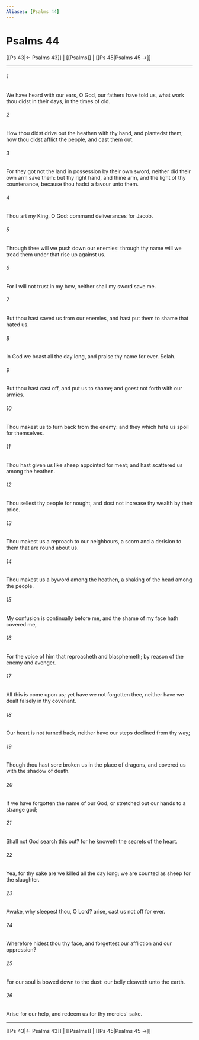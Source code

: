 ```yaml
---
Aliases: [Psalms 44]
---
```

# Psalms 44

[[Ps 43|← Psalms 43]] | [[Psalms]] | [[Ps 45|Psalms 45 →]]
***



###### 1 
We have heard with our ears, O God, our fathers have told us, what work thou didst in their days, in the times of old. 

###### 2 
How thou didst drive out the heathen with thy hand, and plantedst them; how thou didst afflict the people, and cast them out. 

###### 3 
For they got not the land in possession by their own sword, neither did their own arm save them: but thy right hand, and thine arm, and the light of thy countenance, because thou hadst a favour unto them. 

###### 4 
Thou art my King, O God: command deliverances for Jacob. 

###### 5 
Through thee will we push down our enemies: through thy name will we tread them under that rise up against us. 

###### 6 
For I will not trust in my bow, neither shall my sword save me. 

###### 7 
But thou hast saved us from our enemies, and hast put them to shame that hated us. 

###### 8 
In God we boast all the day long, and praise thy name for ever. Selah. 

###### 9 
But thou hast cast off, and put us to shame; and goest not forth with our armies. 

###### 10 
Thou makest us to turn back from the enemy: and they which hate us spoil for themselves. 

###### 11 
Thou hast given us like sheep appointed for meat; and hast scattered us among the heathen. 

###### 12 
Thou sellest thy people for nought, and dost not increase thy wealth by their price. 

###### 13 
Thou makest us a reproach to our neighbours, a scorn and a derision to them that are round about us. 

###### 14 
Thou makest us a byword among the heathen, a shaking of the head among the people. 

###### 15 
My confusion is continually before me, and the shame of my face hath covered me, 

###### 16 
For the voice of him that reproacheth and blasphemeth; by reason of the enemy and avenger. 

###### 17 
All this is come upon us; yet have we not forgotten thee, neither have we dealt falsely in thy covenant. 

###### 18 
Our heart is not turned back, neither have our steps declined from thy way; 

###### 19 
Though thou hast sore broken us in the place of dragons, and covered us with the shadow of death. 

###### 20 
If we have forgotten the name of our God, or stretched out our hands to a strange god; 

###### 21 
Shall not God search this out? for he knoweth the secrets of the heart. 

###### 22 
Yea, for thy sake are we killed all the day long; we are counted as sheep for the slaughter. 

###### 23 
Awake, why sleepest thou, O Lord? arise, cast us not off for ever. 

###### 24 
Wherefore hidest thou thy face, and forgettest our affliction and our oppression? 

###### 25 
For our soul is bowed down to the dust: our belly cleaveth unto the earth. 

###### 26 
Arise for our help, and redeem us for thy mercies' sake.

***
[[Ps 43|← Psalms 43]] | [[Psalms]] | [[Ps 45|Psalms 45 →]]
